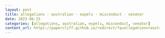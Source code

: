 ```yaml
---
layout: post
title: allegations · australian · expels · misconduct · senator
date: 2023-06-15
categories: [allegations, australian, expels, misconduct, senator]
content_url: https://papercliff.github.io/redirect/?q=allegations+australian+expels+misconduct+senator&tbs=cdr:1,cd_min:6/14/2023,cd_max:6/16/2023
---
```


